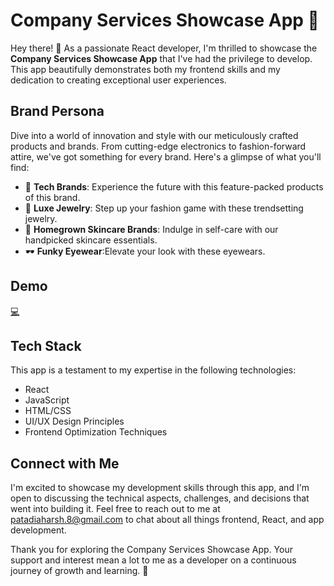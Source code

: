 # Company Services Showcase App 🚀

Hey there! 👋 As a passionate React developer, I'm thrilled to showcase the **Company Services Showcase App** that I've had the privilege to develop. This app beautifully demonstrates both my frontend skills and my dedication to creating exceptional user experiences.

## Brand Persona

Dive into a world of innovation and style with our meticulously crafted products and brands. From cutting-edge electronics to fashion-forward attire, we've got something for every brand. Here's a glimpse of what you'll find:

- 📱 **Tech Brands**: Experience the future with this feature-packed products of this brand.
- 💍 **Luxe Jewelry**: Step up your fashion game with these trendsetting jewelry.
- 🧴 **Homegrown Skincare Brands**: Indulge in self-care with our handpicked skincare essentials.
- 🕶️ **Funky Eyewear**:Elevate your look with these eyewears. 


## Demo

[💻](https://oh-studio-mu.vercel.app)

## Tech Stack

This app is a testament to my expertise in the following technologies:

- React
- JavaScript
- HTML/CSS
- UI/UX Design Principles
- Frontend Optimization Techniques

## Connect with Me

I'm excited to showcase my development skills through this app, and I'm open to discussing the technical aspects, challenges, and decisions that went into building it. Feel free to reach out to me at patadiaharsh.8@gmail.com to chat about all things frontend, React, and app development.

Thank you for exploring the Company Services Showcase App. Your support and interest mean a lot to me as a developer on a continuous journey of growth and learning. 🙌
